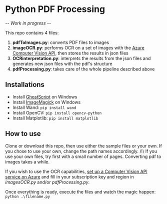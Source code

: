 # Python PDF Processing

*-- Work in progress --* 


This repo contains 4 files:
1. **pdfToImages.py**: converts PDF files to images
2. **imageOCR.py**: performs OCR on a set of images with the [Azure Computer Vision API](https://azure.microsoft.com/en-en/services/cognitive-services/computer-vision/#text), then stores the results in json files
3. **OCRinterpretation.py**: interprets the results from the json files and generates new json files with the pdf's structure
4. **pdfProcessing.py**: takes care of the whole pipeline described above

## Installations

- Install [GhostScript](https://www.ghostscript.com/download/gsdnld.html) on Windows
- Install [ImageMagick](https://imagemagick.org/script/download.php#windows) on Windows
- Install Wand: `pip install wand`
- Install OpenCV: `pip install opencv-python`
- Install Matplotlib: `pip install matplotlib`

## How to use

Clone or download this repo, then use either the sample files or your own. If you chose to use your own, change the path names accordingly.
/!\ If you use your own files, try first with a small number of pages. Converting pdf to images takes a while.

If you wish to use the OCR capabilities, [set up a Computer Vision API service on Azure](https://ms.portal.azure.com/?l=en.en-us#create/Microsoft.CognitiveServicesComputerVision) and fill in your subscription key and region in *imagesOCR.py* and/or *pdfProcessing.py*. 

Once everything is ready, execute the files and watch the magic happen: 
`python .\filename.py`

